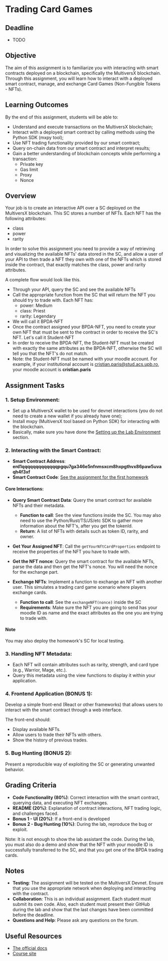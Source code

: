 # Trading Card Games

## Deadline

- TODO

## Objective
The aim of this assignment is to familiarize you with interacting with smart contracts deployed on a blockchain, specifically the MultiversX blockchain. Through this assignment, you will learn how to interact with a deployed smart contract, manage, and exchange Card Games (Non-Fungible Tokens - NFTs).

## Learning Outcomes
By the end of this assignment, students will be able to:

- Understand and execute transactions on the MultiversX blockchain;
- Interact with a deployed smart contract by calling methods using the Python SDK (mxpy tool);
- Use NFT trading functionality provided by our smart contract;
- Query on-chain data from our smart contract and interpret results;
- Gain a better understanding of blockchain concepts while performing a transaction:
  - Private key
  - Gas limit
  - Proxy
  - Nonce

## Overview

Your job is to create an interactive API over a SC deployed on the MultiversX blockchain. This SC stores a number of NFTs. Each NFT has the following attributes:

- class
- power
- rarity

In order to solve this assignment you need to provide a way of retrieving and visualizing
the available NFTs' data stored in the SC, and allow a user of your API to then trade
a NFT they own with one of the NFTs which is stored inside the contract, that exactly matches the class, power and rarity attributes.

A complete flow would look like this.

- Through your API, query the SC and see the available NFTs
- Call the appropriate function from the SC that will return the NFT you should try to trade with. Each NFT has:
  - power: Medium
  - class: Priest
  - rarity: Legendary
- We will call it BPDA-NFT
- Once the contract assigned your BPDA-NFT, you need to create your own NFT that must be sent to the contract in order to receive the SC's NFT. Let's call it Student-NFT
- In order to receive the BPDA-NFT, the Student-NFT must be created with exactly the same
attributes as the BPDA-NFT, otherwise the SC will tell you that the NFT's do not match.
- Note: the Student-NFT must be named with your moodle account. For example, if your institutional account is cristian.paris@stud.acs.upb.ro, your moodle account is **cristian.paris**

## Assignment Tasks

### 1. Setup Environment:
- Set up a MultiversX wallet to be used for devnet interactions (you do not need to create a new wallet if you already have one);
- Install mxpy (MultiversX tool based on Python SDK) for interacting with the blockchain.
- Basically, make sure you have done the [Setting up the Lab Environment](https://cs-pub-ro.github.io/blockchain-protocols-and-distributed-applications/Practical%20Sessions/Env%20Setup/setup) section.

### 2. Interacting with the Smart Contract:
- **Smart Contract Address**: **erd1qqqqqqqqqqqqqpgqu7ga346e5nfnmsxcm8hxpgthvx86paw5uvaqh4f3xf**
- **Smart Contract Code**: [See the assignment for the first homework](https://github.com/cs-pub-ro/blockchain-protocols-and-distributed-applications/tree/main/assignments)

#### Core Interactions:
- **Query Smart Contract Data**: Query the smart contract for available NFTs and their metadata.
  - **Function to call**: See the view functions inside the SC. You may also need to use the Python/Rust/TS/JS/etc SDK to gather more information about the NFT's, after you get the tokenId.
  - **Return**: A list of NFTs with details such as token ID, rarity, and owner.

- **Get Your Assigned NFT**: Call the `getYourNftCardProperties` endpoint to receive the properties of the NFT you have to trade with.

- **Get the NFT nonce**: Query the smart contract for the available NFTs, parse the data and then get the NFT's nonce. You will need the nonce for the exchange part.

- **Exchange NFTs**: Implement a function to exchange an NFT with another user. This simulates a trading card game scenario where players exchange cards.
  - **Function to call**: See the `exchangeNFT(nonce)` inside the SC
  - **Requirements**: Make sure the NFT you are going to send has your moodle ID as name and the exact attributes as the one you are trying to trade with.

#### Note
You may also deploy the homework's SC for local testing.

### 3. Handling NFT Metadata:
- Each NFT will contain attributes such as rarity, strength, and card type (e.g., Warrior, Mage, etc.).
- Query this metadata using the view functions to display it within your application.

### 4. Frontend Application (BONUS 1):
Develop a simple front-end (React or other frameworks) that allows users to interact with the smart contract through a web interface.

The front-end should:
- Display available NFTs.
- Allow users to trade their NFTs with others.
- Show the history of previous trades.

### 5. Bug Hunting (BONUS 2):
Present a reproducible way of exploiting the SC or generating unwanted behavior.

## Grading Criteria
- **Code Functionality (80%)**: Correct interaction with the smart contract, querying data, and executing NFT exchanges.
- **README (20%)**: Explanation of contract interactions, NFT trading logic, and challenges faced.
- **Bonus 1 - UI (20%)**: If a front-end is developed
- **Bonus 2 - Bug Hunting (10%)**: During the lab, reproduce the bug or exploit.

Note: It is not enough to show the lab assistant the code. During the lab, you must also do a demo and show that the NFT with your moodle ID is successfully transferred to the SC, and that you get one of the BPDA trading cards.

## Notes
- **Testing**: The assignment will be tested on the MultiversX Devnet. Ensure that you use the appropriate network when deploying and interacting with the contract.
- **Collaboration**: This is an individual assignment. Each student must submit its own code. Also, each student must present their GitHub during the lab and show that the last changes have been committed before the deadline.
- **Questions and Help**: Please ask any questions on the forum.

## Useful Resources
- [The official docs](https://docs.multiversx.com/)
- [Course site](https://cs-pub-ro.github.io/blockchain-protocols-and-distributed-applications/)
